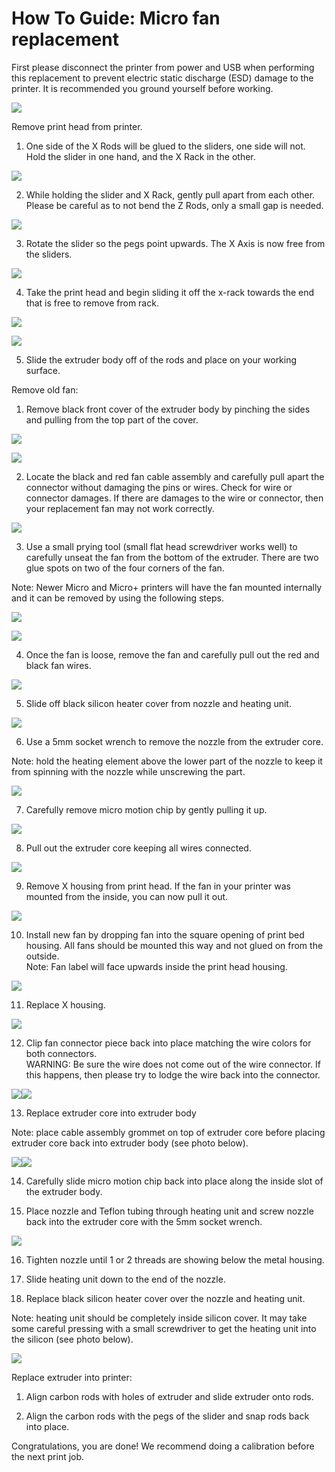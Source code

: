 # How To Guide: Micro fan replacement

First please disconnect the printer from power and USB when performing this replacement to prevent electric static discharge \(ESD\) damage to the printer. It is recommended you ground yourself before working. 

![](../.gitbook/assets/F11.png)

Remove print head from printer.

1. One side of the X Rods will be glued to the sliders, one side will not. Hold the slider in one hand, and the X Rack in the other.

![](../.gitbook/assets/F12.png)

 2. While holding the slider and X Rack, gently pull apart from each other. Please be careful as to not bend
    the Z Rods, only a small gap is needed.

![](../.gitbook/assets/micro_2.png)

 3.  Rotate the slider so the pegs point upwards. The X Axis is now free from the sliders.

![](../.gitbook/assets/micro_3.png)

 4. Take the print head and begin sliding it off the x-rack towards the end that is free to remove from rack.

![](../.gitbook/assets/micro_6.PNG)

![](../.gitbook/assets/micro_7.PNG)

 5. Slide the extruder body off of the rods and place on your working surface.

Remove old fan:

1. Remove black front cover of the extruder body by pinching the sides and pulling from the top part of the cover.

![](../.gitbook/assets/F13.png)

![](../.gitbook/assets/F14.png)

2. Locate the black and red fan cable assembly and carefully pull apart the connector without damaging the pins or wires. Check for wire or connector damages. If there are damages to the wire or connector, then your replacement fan may not work correctly.

![](../.gitbook/assets/f1.PNG)

3. Use a small prying tool \(small flat head screwdriver works well\) to carefully unseat the fan from the bottom of the extruder. There are two glue spots on two of the four corners of the fan. 

Note: Newer Micro and Micro+ printers will have the fan mounted internally and it can be removed by using the following steps.

![](../.gitbook/assets/f2.PNG)

![](../.gitbook/assets/f3.PNG)

4. Once the fan is loose, remove the fan and carefully pull out the red and black fan wires.

![](../.gitbook/assets/f4.PNG)

5. Slide off black silicon heater cover from nozzle and heating unit.

![](../.gitbook/assets/F15.png)

6. Use a 5mm socket wrench to remove the nozzle from the extruder core.

Note: hold the heating element above the lower part of the nozzle to keep it from spinning with the nozzle while unscrewing the part. 

![](../.gitbook/assets/F16.png)

7. Carefully remove micro motion chip by gently pulling it up.

![](../.gitbook/assets/F17.png)

8. Pull out the extruder core keeping all wires connected.

![](../.gitbook/assets/F18.png)

9. Remove X housing from print head. If the fan in your printer was mounted from the inside, you can now pull it out. 

![](../.gitbook/assets/f8.PNG)

10. Install new fan by dropping fan into the square opening of print bed housing. All fans should be mounted this way and not glued on                    from the outside.  
            Note: Fan label will face upwards inside the print head housing.

![](../.gitbook/assets/f9.PNG)

11. Replace X housing.

![](../.gitbook/assets/f10.PNG)

12. Clip fan connector piece back into place matching the wire colors for both connectors.  
              WARNING: Be sure the wire does not come out of the wire connector. If this happens, then please try to lodge the wire back into the connector.

 ![](../.gitbook/assets/F19.png)![](../.gitbook/assets/F20.png)
 
 13. Replace extruder core into extruder body

 Note: place cable assembly grommet on top of extruder core before placing extruder core back into extruder body \(see photo below\).

![](../.gitbook/assets/F21.png)![](../.gitbook/assets/F22.png)

14. Carefully slide micro motion chip back into place along the inside slot of the extruder body.

15. Place nozzle and Teflon tubing through heating unit and screw nozzle back into the extruder core with the 5mm socket wrench.

![](../.gitbook/assets/F23.png)

16. Tighten nozzle until 1 or 2 threads are showing below the metal housing.

17. Slide heating unit down to the end of the nozzle.

18. Replace black silicon heater cover over the nozzle and heating unit.

Note: heating unit should be completely inside silicon cover. It may take some careful pressing with a small screwdriver to get the                      heating unit into the silicon \(see photo below\).

![](../.gitbook/assets/F24.png)

 Replace extruder into printer:

1. Align carbon rods with holes of extruder and slide extruder onto rods.

2. Align the carbon rods with the pegs of the slider and snap rods back into place.

Congratulations, you are done! We recommend doing a calibration before the next print job.

